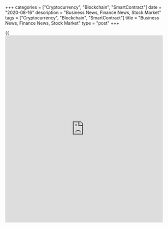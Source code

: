 +++
categories = ["Cryptocurrency", "Blockchain", "SmartContract"]
date = "2020-08-16"
description = "Business News, Finance News, Stock Market"
tags = ["Cryptocurrency", "Blockchain", "SmartContract"]
title = "Business News, Finance News, Stock Market"
type = "post"
+++

{{<iframe id="large-banner" src="https://www.bounty.group/#slide=22.0" width="100%" height="600" scrolling="no" style="border: 0px solid rgb(216, 221, 230); border-radius: 3px;">}}



[ ![logo][1] ][2]

![logo][3]

  * [▮ Home][4]
  * [ ▮ Business][5]
    * [ Latest Headlines][6]
    * [Top Stories][7]
    * [Breaking News][8]
    * [Earnings][9]
    * [Biotech][10]
    * [Investors][11]
    * [Stock Alerts][12]
    * [IPOs][13]
    * [M&A][14]
    * [Canadian][15]
    * [UK][16]
    * [Key Wallstreet Events][17]
    * [▮ Industry News][18]
      * [ Technology][19]
      * [ Software][20]
      * [ Banking][21]
      * [ Automotive][22]
      * [ Energy][23]
      * [More][24]
    * ▮ Corp. Calendars
      * [Dividends][25]
      * [Stock Splits][26]
      * [ Buybacks][27]
      * [ Conference Calls][28]
    * ▮ Earnings Calendars
      * [Earnings Calendar][29]
      * [ Pos Pre-announcements][30]
      * [ Profit Warnings][31]
      * [ Positive Surprise][32]
      * [ Negative Surprise][33]
      * [ Latest Earnings][34]
    * ▮ FDA Calendars
      * [Drug Approvals][35]
      * [ Device Approvals][36]
      * [ Clinical Trial Calendar][37]
    * ▮ Ratings Changes 
      * [Upgrades][38]
      * [Downgrades][39]
      * [ Cov Initiations][40]
      * [ Cov. Reiterated][41]
  * [ ▮ Economy][42]
    * [ US][43]
    * [ Europe][44]
    * [ Asia][45]
    * [ Global][46]
    * [ Economic Calendar][47]
    * [ Economic Scorecard][48]
    * [ Fed Members][49]
  * [ ▮Crypto ][50]
    * [ Cryptocurrency][51]
    * [ Blockchain][52]
  * [ ▮ Markets][53]
    * [ Morning Mkt Analysis][54]
    * [US Commentary][55]
    * [ European Commentary][56]
    * [ Asian Commentary][57]
    * [ Canadian Commentary][58]
    * [ Indian Commentary][59]
    * [Commodities][60]
    * [Bonds][61]
    * [Currencies][62]
  * [ ▮ Politics][63]
    * [ US][64]
    * [ World][65]
    * [White House][66]
    * [Elections][67]
    * [Congress][68]
    * [General News][69]
  * [ ▮ Forex][70]
    * [ FX Top Stories][71]
    * [ Currency Analysis][62]
    * [ Currency Alerts][72]
    * [ Economic Calendar][47]
    * [ Economic Scorecard][48]
  * [ ▮ Health NEW][73]
    * [ Coronavirus][74]
    * [ COVID-19 Calendar NEW][75]
    * [ Diet & Fitness][76]
    * [Cannabis][77]
    * [Kids Health][78]
    * [Men's Health][79]
    * [Women's Health][80]
    * [Cancer News][81]
    * [Drug Development][82]
    * [Mental Health][83]
  * [ ▮ Entertainment][84]
    * [ Top Stories][85]
    * [Slide Shows][86]
    * [ Game of Thrones][87]
    * ▮ Music [news](https://www.letsplayfx.com/blog/forex-news-website/)
      * [Pop][88]
      * [Rock][89]
      * [ Classic Rock][90]
      * [Rap/Hip-Hop][91]
      * [Country][92]
      * [ Alternative][93]
      * [Oldies][94]
      * [All Genre][95]
  * [▮ Content Licensing][96]
    * [Newswires & Feeds][97]
    * [Content Syndication][98]
    * [Digital Signage Services][99]
    * [Radio News Services][100]
  * [ ▮ Premium][101]
    * [Intelligent Investor][102]
    * [Emerging Biostocks][103]
    * [Under The Radar][104]
    * [Short-Term Investor][105]
    * [Login][106]
  * ▮ More
    * [Free Content][107]
    * [RSS Feeds][108]
    * [Press Releases][109]
    * [Search][110]
    * [Contact Us][111]

[][2]

  * [Home][4]
  * [ Business][5]
    * [ Latest Headlines][6]
    * [Top Stories][7]
    * [Breaking News][8]
    * [Earnings][9]
    * [Biotech][10]
    * [Investors][11]
    * [Stock Alerts][12]
    * [IPOs][13]
    * [M&A][14]
    * [Canadian][15]
    * [UK][16]
    * [Key Wallstreet Events][17]
    * [Industry News][18]
      * [ Technology][19]
      * [ Software][20]
      * [ Banking][21]
      * [ Automotive][22]
      * [ Energy][23]
      * [More][24]
    * Corp. Calendars
      * [Dividends][25]
      * [Stock Splits][26]
      * [ Buybacks][27]
      * [ Conference Calls][28]
    * Earnings Calendars
      * [Earnings Calendar][29]
      * [ Pos Pre-announcements][30]
      * [ Profit Warnings][31]
      * [ Positive Surprise][32]
      * [ Negative Surprise][33]
      * [ Latest Earnings][34]
    * FDA Calendars
      * [Drug Approvals][35]
      * [ Device Approvals][36]
      * [ Clinical Trial Calendar][37]
    * Ratings Changes 
      * [Upgrades][38]
      * [Downgrades][39]
      * [ Cov Initiations][40]
      * [ Cov. Reiterated][41]
  * [ Economy][42]
    * [ US][43]
    * [ Europe][44]
    * [ Asia][45]
    * [ Global][46]
    * [ Economic Calendar][47]
    * [ Economic Scorecard][48]
    * [ Fed Members][49]
  * [ Crypto ][50]
    * [ Cryptocurrency][51]
    * [ Blockchain][52]
  * [ Markets][53]
    * [ Morning Mkt Analysis][54]
    * [US Commentary][55]
    * [ European Commentary][56]
    * [ Asian Commentary][57]
    * [ Canadian Commentary][58]
    * [ Indian Commentary][59]
    * [Commodities][60]
    * [Bonds][61]
    * [Currencies][62]
  * [ Politics][63]
    * [ US][64]
    * [ World][65]
    * [White House][66]
    * [Elections][67]
    * [Congress][68]
    * [General News][69]
  * [ Forex][70]
    * [ FX Top Stories][71]
    * [ Currency Analysis][62]
    * [ Currency Alerts][72]
    * [ Economic Calendar][47]
    * [ Economic Scorecard][48]
  * [ Health NEW][73]
    * [ Coronavirus][74]
    * [ COVID-19 Calendar NEW][75]
    * [ Diet & Fitness][76]
    * [Cannabis][77]
    * [Kids Health][78]
    * [Men's Health][79]
    * [Women's Health][80]
    * [Cancer News][81]
    * [Drug Development][82]
    * [Mental Health][83]
  * [ Entertainment][84]
    * [ Top Stories][85]
    * [Slide Shows][86]
    * [ Game of Thrones][87]
    * Music [news](https://www.letsplayfx.com/blog/forex-news-website/)
      * [Pop][88]
      * [Rock][89]
      * [ Classic Rock][90]
      * [Rap/Hip-Hop][91]
      * [Country][92]
      * [ Alternative][93]
      * [Oldies][94]
      * [All Genre][95]
  * [Content Licensing][96]
    * [Newswires & Feeds][97]
    * [Content Syndication][98]
    * [Digital Signage Services][99]
    * [Radio News Services][100]
  * [ Premium][101]
    * [Intelligent Investor][102]
    * [Emerging Biostocks][103]
    * [Under The Radar][104]
    * [Short-Term Investor][105]
    * [Login][106]
  * More
    * [Free Content][107]
    * [RSS Feeds][108]
    * [Press Releases][109]
    * [Search][110]
    * [Contact Us][111]

# Business News

[![Share][112]][113]

[Tweet][114]

[Top Stories][115]

## [4 Stocks That Delivered Over 1,000% Returns ][116]

![corona aug14 lg][117]Russia has become the first nation to have
approved a vaccine for COVID-19, formally registering it on August 11.

##  [Amazon Can Be Liable For Defective Goods Sold On Its Marketplace,
California Court Says ][118]

##  [Voting Information Center On Facebook And Instagram ][119]

##  [Fortnite Developer Epic Sues Apple, Google Over App Store Fee
Disputes ][120]

[Read More][115]  

[Biotech][10]

![corona aug14][121]

##  [4 Stocks That Delivered Over 1,000% Returns ][122]

  
  
Russia has become the first nation to have approved a vaccine for
COVID-19, formally registering it on August 11.

##  [TLC Submits IND Application In Taiwan For TLC19 Inhalable Liposomal
Hydroxychloroquine For COVID-19 ][123]

##  [Pre-market Movers In Healthcare Sector: TFFP, NVAX, KMDA, PRPO,
DVAX... ][124]

##  [Kader Exports Recalls Frozen Cooked Shrimp For Salmonella Concerns
][125]

[Read More][10]  

Latest News

##  [EARNINGS SUMMARY: Details of ChinaNet Online Holdings Inc. Q2
Earnings Report][126]

##  [Stock Alert: Farfetch Up 13% ][127]

##  [Stock Alert: PaySign Down 27% On Quarterly Loss ][128]

##  [Stock Alert: IQIYI Down 15% ][129]

##  [Stock Alert: Applied Materials Up 5% On Upbeat Results ][130]

##  [Stock Alert: Taiwan Liposome Surges 59% On IND Application For
TLC19 ][131]

[Read More][115]  

[Earnings][9]

##  [China Pharma Swings To Profit In Q2 - Quick Facts ][132]

  
  
Specialty pharmaceutical company China Pharma Holdings Inc. (CPHI)
reported Friday a net income for the second quarter of $0.01 million or
$0.00 per share, compared to a net loss of $0.84 million or $0.02 per
share in the prior-year quarter as a result of a foreign trade of
COVID-19 testers completed...

##  [Fang Holdings Sees Positive Net Income For 2020 - Quick Facts
][133]

##  [China Automotive Systems Re-iterates FY20 Revenue Guidance - Quick
Facts ][134]

##  [Performance Food Group Q4 Sales Top Estimates ][135]

[Read More][9]  

[Economy][42]

##  [Portugal Q2 GDP Decline Revised To 16.3% ][136]

  
  
Portugal's economy contracted slightly less than initially estimated,
but the rate of decline remained sharp, amid the severe hit from the
coronavirus pandemic, latest figures from Statistics Portugal showed on
Friday. Gross domestic product fell 16.3 percent year-on-year, which was
initially estimated...

##  [Dutch GDP Falls Most On Record On Covid-19 Impact ][137]

##  [Slovakia Economy In Recession In Q2 ][138]

##  [U.S. Business Inventories Slump Slightly Less Than Expected In June
][139]

[Read More ][42]  

Editors Pick

![amazon aug14][140] [Amazon Can Be Liable For Defective Goods Sold On
Its Marketplace, California Court Says ][141]

![facebook aug14][142] [Voting Information Center On Facebook And
Instagram ][143]

![fortnite aug14][144] [Fortnite Developer Epic Sues Apple, Google Over
App Store Fee Disputes ][145]

![cookedshrimp aug14][146] [Kader Exports Recalls Frozen Cooked Shrimp
For Salmonella Concerns ][147]

[M&A][14]

##  [Aareal Bank Sells 30% Stake In IT Unit Aareon To Advent For €260
Mln ][148]

  
  
Aareal Bank AG (AAALF.PK) Friday announced its agreement to sell a 30
percent minority stake in its IT subsidiary Aareon AG to financial
[investor](https://www.fintechee.com/tutorial-for-forex-trading/investor-mode/) Advent International. The financial [terms](https://www.fintechee.com/terms/) of the sale are based
on an enterprise value for Aareon of approximately 960 million euros.
This corresponds to...

##  [Ralph Lauren Makes Minority Investment In Natural Fiber Welding -
Quick Facts ][149]

##  [Thermo Fisher Terminates Merger Deal With QIAGEN - Quick Facts
][150]

##  [Vertafore To Be Acquired By Roper Technologies; Terms Not Disclosed
- Quick Facts ][151]

[Read More][14]  

[IPOs ][13]

![curevac aug13][152]

##  [CureVac To Debut On Nasdaq Tomorrow ][153]

  
  
Founded in 2000, CureVac is a global clinical-stage biopharmaceutical
company developing transformative medicines based on messenger
ribonucleic acid (mRNA) technology for the development of prophylactic
vaccines, cancer therapies, antibody therapies and the treatment of
protein therapies.

[Read More][13]  

![Calendars][154]

Ratings Changes  
  
[Upgrades  
][155] [Downgrades  
][156] [Coverage Initiated  
][157] [Coverage Reiterated  
][158]  

Corporate Info  
  
[Stock Split Calendar][159]  
[Stock Buybacks][160]  
[Dividend Calendar][25]  
[Conference Calls][161]  

Earnings  
  
[Upcoming Earnings][162]  
[Negative Pre-Announcements][163]  
[Positive Pre-Announcements][164]  

Other  
  
[FDA Drug Approvals][35]  
[Clinical Trial Calendar][37]

[Stock Alerts][165]

##  [Stock Alert: Equillium Falls 20% After Pricing Stock Offering
][166]

  
  
Shares of Equillium Inc. (EQ) are losing more than 20 percent or $1.81
in Friday's morning trade at $7.01.  Thursday, the California-based
clinical stage biotechnology company said it has priced an underwritten
public offering of 5 million shares of its common stock at $7.00 per
share. It has also...

##  [Stock Alert: Novavax Trading 11% Higher On Coronavaccine Supply
Deal With UK Govt. ][167]

##  [Stock Alert: Ebang International Rises 24% On Forming Singapore
Subsidiary ][168]

##  [Stock Alert: Midatech Pharma Shares Up 80% ][169]

[Read More][165]  

Follow RTT

[![Facebook][170]][171]

[![Twitter][172]][173]

[![Instagram][174]][175]

[![RSS][176]][108]

[Wall Street Events ][17]

##  [Fang Holdings Q2 20 Earnings Conference Call At 8:00 AM ET ][177]

  
  
Fang Holdings Limited (SFUN) will host a conference call at 8:00 AM ET
on August 14, 2020, to discuss Q2 20 earnings results. To access the
live webcast, log on to ir.fang.com To listen to the call, dial
+1 877-440-9253 / +1 631-460-7472 (US) or +65 67135600 (International).
For a replay...

##  [China Automotive Systems Q2 20 Earnings Conference Call At 8:00 AM
ET ][178]

##  [Myriad Genetics Q4 20 Earnings Conference Call At 4:30 PM ET ][179]

##  [Accuray Q4 20 Earnings Conference Call At 4:30 PM ET ][180]

[Read More][17]  
  
  
---  
|  [Economic Calendar][47]  
---  
  
| Date| Indicator| Period| Country  
---|---|---|---  
08/14/20 13:0| Baker Hughes - Rig Count| AUG 14 |  United States  
08/14/20 11:0| CB Leading Index| JUN |  Mexico  
08/14/20 11:0| CB Coincidence Index| JUN |  Mexico  
08/14/20 10:0| Business Inventories - Sales Ratio| JUN |  United States  
08/14/20 10:0| Business Sales (Y-o-Y)| JUN |  United States  
08/14/20 10:0| Business Sales (M-o-M)| JUN |  United States  
  
[View All][47]  
  
Copyright (C) 2020 RTTNews. All rights reserved. By using this site, you
agree to the  [Terms of Service][181]. [About Us][182]   |   [Contact
Us][183]   |   [Privacy][184]   |   [Sitemap][185]

   1. cdn.rtt[news](https://www.letsplayfx.com/blog/forex-news-website/).com/images/v2/rtt[news](https://www.letsplayfx.com/blog/forex-news-website/)-logo.gif
   2. www.rtt[news](https://www.letsplayfx.com/blog/forex-news-website/).com
   3. cdn.rtt[news](https://www.letsplayfx.com/blog/forex-news-website/).com/images/v3/Search-button.png
   4. www.rtt[news](https://www.letsplayfx.com/blog/forex-news-website/).com/Default.aspx
   5. www.rtt[news](https://www.letsplayfx.com/blog/forex-news-website/).com/Content/Business.aspx
   6. www.rtt[news](https://www.letsplayfx.com/blog/forex-news-website/).com/Content/RTTHeadlines.aspx
   7. www.rtt[news](https://www.letsplayfx.com/blog/forex-news-website/).com/list/top-story.aspx
   8. www.rtt[news](https://www.letsplayfx.com/blog/forex-news-website/).com/list/breaking-[news](https://www.letsplayfx.com/blog/forex-news-website/).aspx
   9. www.rtt[news](https://www.letsplayfx.com/blog/forex-news-website/).com/list/earnings.aspx
   10. www.rtt[news](https://www.letsplayfx.com/blog/forex-news-website/).com/Content/Biotechnology.aspx
   11. www.rtt[news](https://www.letsplayfx.com/blog/forex-news-website/).com/Content/Investors.aspx
   12. www.rtt[news](https://www.letsplayfx.com/blog/forex-news-website/).com/list/stock-alerts.aspx?utm_source=rtt[news](https://www.letsplayfx.com/blog/forex-news-website/)&utm_campaign=stockalertmenu
   13. www.rtt[news](https://www.letsplayfx.com/blog/forex-news-website/).com/list/ipos.aspx
   14. www.rtt[news](https://www.letsplayfx.com/blog/forex-news-website/).com/list/mergers.aspx
   15. www.rtt[news](https://www.letsplayfx.com/blog/forex-news-website/).com/list/canadian-[news](https://www.letsplayfx.com/blog/forex-news-website/).aspx
   16. www.rtt[news](https://www.letsplayfx.com/blog/forex-news-website/).com/list/uk-top-story.aspx
   17. www.rtt[news](https://www.letsplayfx.com/blog/forex-news-website/).com/list/ws-events.aspx
   18. www.rtt[news](https://www.letsplayfx.com/blog/forex-news-website/).com/Content/Industries.aspx
   19. www.rtt[news](https://www.letsplayfx.com/blog/forex-news-website/).com/content/industry[news](https://www.letsplayfx.com/blog/forex-news-website/).aspx?industry=technology
   20. www.rtt[news](https://www.letsplayfx.com/blog/forex-news-website/).com/content/industry[news](https://www.letsplayfx.com/blog/forex-news-website/).aspx?industry=Software
   21. www.rtt[news](https://www.letsplayfx.com/blog/forex-news-website/).com/content/industry[news](https://www.letsplayfx.com/blog/forex-news-website/).aspx?industry=Banking
   22. www.rtt[news](https://www.letsplayfx.com/blog/forex-news-website/).com/content/industry[news](https://www.letsplayfx.com/blog/forex-news-website/).aspx?industry=Automotive
   23. www.rtt[news](https://www.letsplayfx.com/blog/forex-news-website/).com/content/industry[news](https://www.letsplayfx.com/blog/forex-news-website/).aspx?industry=Energy
   24. www.rtt[news](https://www.letsplayfx.com/blog/forex-news-website/).com/content/industries.aspx
   25. www.rtt[news](https://www.letsplayfx.com/blog/forex-news-website/).com/Calendar/Dividend.aspx
   26. www.rtt[news](https://www.letsplayfx.com/blog/forex-news-website/).com/CorpInfo/StockSplits.aspx
   27. www.rtt[news](https://www.letsplayfx.com/blog/forex-news-website/).com/CorpInfo/StockBuybacks.aspx
   28. www.rtt[news](https://www.letsplayfx.com/blog/forex-news-website/).com/CorpInfo/ConferenceCalls.aspx
   29. www.rtt[news](https://www.letsplayfx.com/blog/forex-news-website/).com/Calendar/Earnings.aspx
   30. www.rtt[news](https://www.letsplayfx.com/blog/forex-news-website/).com/Calendar/PositiveEarningsAnnouncement.aspx
   31. www.rtt[news](https://www.letsplayfx.com/blog/forex-news-website/).com/Calendar/ProfitWarnings.aspx
   32. www.rtt[news](https://www.letsplayfx.com/blog/forex-news-website/).com/Earnings/PositiveSurprises.aspx
   33. www.rtt[news](https://www.letsplayfx.com/blog/forex-news-website/).com/Earnings/NegativeSurprises.aspx
   34. www.rtt[news](https://www.letsplayfx.com/blog/forex-news-website/).com/Earnings/LatestEarnings.aspx
   35. www.rtt[news](https://www.letsplayfx.com/blog/forex-news-website/).com/CorpInfo/FDACalendar.aspx
   36. www.rtt[news](https://www.letsplayfx.com/blog/forex-news-website/).com/CorpInfo/FDADeviceApprovals.aspx
   37. www.rtt[news](https://www.letsplayfx.com/blog/forex-news-website/).com/CorpInfo/ClinicalTrialCalendar.aspx
   38. www.rtt[news](https://www.letsplayfx.com/blog/forex-news-website/).com/CorpInfo/Upgrades.aspx
   39. www.rtt[news](https://www.letsplayfx.com/blog/forex-news-website/).com/CorpInfo/Downgrades.aspx
   40. www.rtt[news](https://www.letsplayfx.com/blog/forex-news-website/).com/CorpInfo/CoverageInitiate.aspx
   41. www.rtt[news](https://www.letsplayfx.com/blog/forex-news-website/).com/CorpInfo/CoverageReiterate.aspx
   42. www.rtt[news](https://www.letsplayfx.com/blog/forex-news-website/).com/Content/EconomicNews.aspx
   43. www.rtt[news](https://www.letsplayfx.com/blog/forex-news-website/).com/list/us-economic-[news](https://www.letsplayfx.com/blog/forex-news-website/).aspx
   44. www.rtt[news](https://www.letsplayfx.com/blog/forex-news-website/).com/list/european-economic-[news](https://www.letsplayfx.com/blog/forex-news-website/).aspx
   45. www.rtt[news](https://www.letsplayfx.com/blog/forex-news-website/).com/list/asian-economic-[news](https://www.letsplayfx.com/blog/forex-news-website/).aspx
   46. www.rtt[news](https://www.letsplayfx.com/blog/forex-news-website/).com/list/global-economic-[news](https://www.letsplayfx.com/blog/forex-news-website/).aspx
   47. www.rtt[news](https://www.letsplayfx.com/blog/forex-news-website/).com/CorpInfo/EconomicCalendar.aspx
   48. www.rtt[news](https://www.letsplayfx.com/blog/forex-news-website/).com/economic-scorecard/world-rank/GDP/highest-performance.aspx
   49. www.rtt[news](https://www.letsplayfx.com/blog/forex-news-website/).com/CorpInfo/FedMembers.aspx
   50. www.rtt[news](https://www.letsplayfx.com/blog/forex-news-website/).com/Content/Cryptocurrency.aspx?utm_source=rtt[news](https://www.letsplayfx.com/blog/forex-news-website/)&utm_campaign=crypmenu
   51. www.rtt[news](https://www.letsplayfx.com/blog/forex-news-website/).com/list/cryptocurrency.aspx?utm_source=rtt[news](https://www.letsplayfx.com/blog/forex-news-website/)&utm_campaign=crypmenu
   52. www.rtt[news](https://www.letsplayfx.com/blog/forex-news-website/).com/list/[blockchain](https://www.letsplayfx.com/blog/trade-forex-with-bitcoin/).aspx?utm_source=rtt[news](https://www.letsplayfx.com/blog/forex-news-website/)&utm_campaign=crypmenu
   53. www.rtt[news](https://www.letsplayfx.com/blog/forex-news-website/).com/Content/Markets.aspx
   54. www.rtt[news](https://www.letsplayfx.com/blog/forex-news-website/).com/Content/MarketAnalysis.aspx
   55. www.rtt[news](https://www.letsplayfx.com/blog/forex-news-website/).com/list/us-commentary.aspx
   56. www.rtt[news](https://www.letsplayfx.com/blog/forex-news-website/).com/list/european-commentary.aspx
   57. www.rtt[news](https://www.letsplayfx.com/blog/forex-news-website/).com/list/asian-commentary.aspx
   58. www.rtt[news](https://www.letsplayfx.com/blog/forex-news-website/).com/list/canadian-commentary.aspx
   59. www.rtt[news](https://www.letsplayfx.com/blog/forex-news-website/).com/list/indian-commentary.aspx
   60. www.rtt[news](https://www.letsplayfx.com/blog/forex-news-website/).com/list/commodities.aspx
   61. www.rtt[news](https://www.letsplayfx.com/blog/forex-news-website/).com/list/us-treasury-markets.aspx
   62. www.rtt[news](https://www.letsplayfx.com/blog/forex-news-website/).com/list/forex-commentary.aspx
   63. www.rtt[news](https://www.letsplayfx.com/blog/forex-news-website/).com/Content/Political.aspx
   64. www.rtt[news](https://www.letsplayfx.com/blog/forex-news-website/).com/list/us-political-[news](https://www.letsplayfx.com/blog/forex-news-website/).aspx
   65. www.rtt[news](https://www.letsplayfx.com/blog/forex-news-website/).com/list/political-[news](https://www.letsplayfx.com/blog/forex-news-website/).aspx
   66. www.rtt[news](https://www.letsplayfx.com/blog/forex-news-website/).com/list/white-house.aspx
   67. www.rtt[news](https://www.letsplayfx.com/blog/forex-news-website/).com/list/us-election.aspx
   68. www.rtt[news](https://www.letsplayfx.com/blog/forex-news-website/).com/list/us-congress.aspx
   69. www.rtt[news](https://www.letsplayfx.com/blog/forex-news-website/).com/list/general-[news](https://www.letsplayfx.com/blog/forex-news-website/).aspx
   70. www.rtt[news](https://www.letsplayfx.com/blog/forex-news-website/).com/Content/Forex.aspx
   71. www.rtt[news](https://www.letsplayfx.com/blog/forex-news-website/).com/list/forex-top-story.aspx
   72. www.rtt[news](https://www.letsplayfx.com/blog/forex-news-website/).com/list/currency-markets.aspx
   73. www.rtt[news](https://www.letsplayfx.com/blog/forex-news-website/).com/Content/Health.aspx
   74. www.rtt[news](https://www.letsplayfx.com/blog/forex-news-website/).com/list/coronavirus.aspx
   75. www.rtt[news](https://www.letsplayfx.com/blog/forex-news-website/).com/corpinfo/covid-19-drugs-in-development.aspx
   76. www.rtt[news](https://www.letsplayfx.com/blog/forex-news-website/).com/list/diet-nutrition-fitness.aspx
   77. www.rtt[news](https://www.letsplayfx.com/blog/forex-news-website/).com/list/cannabis.aspx
   78. www.rtt[news](https://www.letsplayfx.com/blog/forex-news-website/).com/list/kids-health.aspx
   79. www.rtt[news](https://www.letsplayfx.com/blog/forex-news-website/).com/list/mens-health.aspx
   80. www.rtt[news](https://www.letsplayfx.com/blog/forex-news-website/).com/list/womens-health.aspx
   81. www.rtt[news](https://www.letsplayfx.com/blog/forex-news-website/).com/list/cancer.aspx
   82. www.rtt[news](https://www.letsplayfx.com/blog/forex-news-website/).com/list/drug-development.aspx
   83. www.rtt[news](https://www.letsplayfx.com/blog/forex-news-website/).com/list/mental-health.aspx
   84. www.rtt[news](https://www.letsplayfx.com/blog/forex-news-website/).com/Content/Entertainment.aspx
   85. www.rtt[news](https://www.letsplayfx.com/blog/forex-news-website/).com/list/entertainment-top-story.aspx
   86. www.rtt[news](https://www.letsplayfx.com/blog/forex-news-website/).com/Content/SlideShow.aspx
   87. www.rtt[news](https://www.letsplayfx.com/blog/forex-news-website/).com/Entertainment/GameOfThrones.aspx
   88. www.rtt[news](https://www.letsplayfx.com/blog/forex-news-website/).com/list/pop-music.aspx
   89. www.rtt[news](https://www.letsplayfx.com/blog/forex-news-website/).com/list/rock-music.aspx
   90. www.rtt[news](https://www.letsplayfx.com/blog/forex-news-website/).com/list/classic-rock-music.aspx
   91. www.rtt[news](https://www.letsplayfx.com/blog/forex-news-website/).com/list/rap-music.aspx
   92. www.rtt[news](https://www.letsplayfx.com/blog/forex-news-website/).com/list/country-music.aspx
   93. www.rtt[news](https://www.letsplayfx.com/blog/forex-news-website/).com/list/alternative-music.aspx
   94. www.rtt[news](https://www.letsplayfx.com/blog/forex-news-website/).com/list/oldies-music.aspx
   95. www.rtt[news](https://www.letsplayfx.com/blog/forex-news-website/).com/list/music.aspx
   96. www.rtt[news](https://www.letsplayfx.com/blog/forex-news-website/).com/ContentLicensing.aspx
   97. www.rtt[news](https://www.letsplayfx.com/blog/forex-news-website/).com/Newsfeeds.aspx
   98. www.rtt[news](https://www.letsplayfx.com/blog/forex-news-website/).com/ContentSyndication.aspx
   99. www.rtt[news](https://www.letsplayfx.com/blog/forex-news-website/).com/Digitalsignage.aspx
   100. www.rtt[news](https://www.letsplayfx.com/blog/forex-news-website/).com/RadioNewsServices.aspx
   101. www.rtt[news](https://www.letsplayfx.com/blog/forex-news-website/).com/Products/Services.aspx
   102. www.rtt[news](https://www.letsplayfx.com/blog/forex-news-website/).com/Products/RTTIntelligent[investor](https://www.fintechee.com/tutorial-for-forex-trading/investor-mode/).aspx
   103. www.rtt[news](https://www.letsplayfx.com/blog/forex-news-website/).com/Products/EBSService.aspx
   104. www.rtt[news](https://www.letsplayfx.com/blog/forex-news-website/).com/Products/UTRService.aspx
   105. www.rtt[news](https://www.letsplayfx.com/blog/forex-news-website/).com/Products/STIService.aspx
   106. www.rtt[news](https://www.letsplayfx.com/blog/forex-news-website/).com/Products/Login.aspx
   107. www.rtt[news](https://www.letsplayfx.com/blog/forex-news-website/).com/Widget/GetWidget.aspx
   108. www.rtt[news](https://www.letsplayfx.com/blog/forex-news-website/).com/rss/RSSArticleList.aspx
   109. www.rtt[news](https://www.letsplayfx.com/blog/forex-news-website/).com/press-releases/list.aspx
   110. www.rtt[news](https://www.letsplayfx.com/blog/forex-news-website/).com/articlesearch.aspx
   111. www.rtt[news](https://www.letsplayfx.com/blog/forex-news-website/).com/[contact](https://www.playgroundfx.com/contact/)us.aspx
   112. cdn.rtt[news](https://www.letsplayfx.com/blog/forex-news-website/).com/images/v2/share-2.jpg
   113. www.addthis.com/bookmark.php
   114. twitter.com/share
   115. www.rtt[news](https://www.letsplayfx.com/blog/forex-news-website/).com/list/corporate-[news](https://www.letsplayfx.com/blog/forex-news-website/).aspx
   116. www.rtt[news](https://www.letsplayfx.com/blog/forex-news-website/).com/3121677/4-stocks-that-delivered-over-1000-returns.aspx?type=corp
   117. cdn.rtt[news](https://www.letsplayfx.com/blog/forex-news-website/).com/articleimages/ustopstories/2020/august/corona-aug14-lg.jpg (corona aug14 lg)
   118. www.rtt[news](https://www.letsplayfx.com/blog/forex-news-website/).com/3121602/amazon-can-be-liable-for-defective-goods-sold-on-its-marketplace-california-court-says.aspx?type=corp
   119. www.rtt[news](https://www.letsplayfx.com/blog/forex-news-website/).com/3121586/voting-information-center-on-facebook-and-instagram.aspx?type=corp
   120. www.rtt[news](https://www.letsplayfx.com/blog/forex-news-website/).com/3121534/fortnite-developer-epic-sues-apple-google-over-app-store-fee-disputes.aspx?type=corp
   121. cdn.rtt[news](https://www.letsplayfx.com/blog/forex-news-website/).com/articleimages/ustopstories/2020/august/corona-aug14.jpg (corona aug14)
   122. www.rtt[news](https://www.letsplayfx.com/blog/forex-news-website/).com/3121677/4-stocks-that-delivered-over-1000-returns.aspx?type=bio
   123. www.rtt[news](https://www.letsplayfx.com/blog/forex-news-website/).com/3121526/tlc-submits-ind-application-in-taiwan-for-tlc19-inhalable-liposomal-hydroxychloroquine-for-covid-19.aspx?type=bio
   124. www.rtt[news](https://www.letsplayfx.com/blog/forex-news-website/).com/3121509/pre-market-movers-in-healthcare-sector-tffp-nvax-kmda-prpo-dvax.aspx?type=bio
   125. www.rtt[news](https://www.letsplayfx.com/blog/forex-news-website/).com/3121462/kader-exports-recalls-frozen-cooked-shrimp-for-salmonella-concerns.aspx?type=bio
   126. www.rtt[news](https://www.letsplayfx.com/blog/forex-news-website/).com/3121676/earnings-summary-details-of-chinanet-online-holdings-inc-q2-earnings-report.aspx?type=corp
   127. www.rtt[news](https://www.letsplayfx.com/blog/forex-news-website/).com/3121627/stock-alert-farfetch-up-13.aspx?type=corp
   128. www.rtt[news](https://www.letsplayfx.com/blog/forex-news-website/).com/3121625/stock-alert-paysign-down-27-on-quarterly-loss.aspx?type=corp
   129. www.rtt[news](https://www.letsplayfx.com/blog/forex-news-website/).com/3121621/stock-alert-iqiyi-down-15.aspx?type=corp
   130. www.rtt[news](https://www.letsplayfx.com/blog/forex-news-website/).com/3121619/stock-alert-applied-materials-up-5-on-upbeat-results.aspx?type=corp
   131. www.rtt[news](https://www.letsplayfx.com/blog/forex-news-website/).com/3121618/stock-alert-taiwan-liposome-surges-59-on-ind-application-for-tlc19.aspx?type=corp
   132. www.rtt[news](https://www.letsplayfx.com/blog/forex-news-website/).com/3121521/china-pharma-swings-to-profit-in-q2-quick-facts.aspx?type=ern
   133. www.rtt[news](https://www.letsplayfx.com/blog/forex-news-website/).com/3121510/fang-holdings-sees-positive-net-income-for-2020-quick-facts.aspx?type=ern
   134. www.rtt[news](https://www.letsplayfx.com/blog/forex-news-website/).com/3121506/china-automotive-systems-re-iterates-fy20-revenue-guidance-quick-facts.aspx?type=ern
   135. www.rtt[news](https://www.letsplayfx.com/blog/forex-news-website/).com/3120792/performance-food-group-q4-sales-top-estimates.aspx?type=ern
   136. www.rtt[news](https://www.letsplayfx.com/blog/forex-news-website/).com/3121644/portugal-q2-gdp-decline-revised-to-16-3.aspx?type=alleco
   137. www.rtt[news](https://www.letsplayfx.com/blog/forex-news-website/).com/3121642/dutch-gdp-falls-most-on-record-on-covid-19-impact.aspx?type=alleco
   138. www.rtt[news](https://www.letsplayfx.com/blog/forex-news-website/).com/3121640/slovakia-economy-in-recession-in-q2.aspx?type=alleco
   139. www.rtt[news](https://www.letsplayfx.com/blog/forex-news-website/).com/3121620/u-s-business-inventories-slump-slightly-less-than-expected-in-june.aspx?type=alleco
   140. cdn.rtt[news](https://www.letsplayfx.com/blog/forex-news-website/).com/articleimages/ustopstories/2020/august/amazon-aug14.jpg (amazon aug14)
   141. www.rtt[news](https://www.letsplayfx.com/blog/forex-news-website/).com/3121602/amazon-can-be-liable-for-defective-goods-sold-on-its-marketplace-california-court-says.aspx
   142. cdn.rtt[news](https://www.letsplayfx.com/blog/forex-news-website/).com/articleimages/ustopstories/2020/august/facebook-aug14.jpg (facebook aug14)
   143. www.rtt[news](https://www.letsplayfx.com/blog/forex-news-website/).com/3121586/voting-information-center-on-facebook-and-instagram.aspx
   144. cdn.rtt[news](https://www.letsplayfx.com/blog/forex-news-website/).com/articleimages/ustopstories/2020/august/fortnite-aug14.jpg (fortnite aug14)
   145. www.rtt[news](https://www.letsplayfx.com/blog/forex-news-website/).com/3121534/fortnite-developer-epic-sues-apple-google-over-app-store-fee-disputes.aspx
   146. cdn.rtt[news](https://www.letsplayfx.com/blog/forex-news-website/).com/articleimages/ustopstories/2020/august/cookedshrimp-aug14.jpg (cookedshrimp aug14)
   147. www.rtt[news](https://www.letsplayfx.com/blog/forex-news-website/).com/3121462/kader-exports-recalls-frozen-cooked-shrimp-for-salmonella-concerns.aspx
   148. www.rtt[news](https://www.letsplayfx.com/blog/forex-news-website/).com/3121423/aareal-bank-sells-30-stake-in-it-unit-aareon-to-advent-for-260-mln.aspx?type=maa
   149. www.rtt[news](https://www.letsplayfx.com/blog/forex-news-website/).com/3121253/ralph-lauren-makes-minority-investment-in-natural-fiber-welding-quick-facts.aspx?type=maa
   150. www.rtt[news](https://www.letsplayfx.com/blog/forex-news-website/).com/3121195/thermo-fisher-terminates-merger-deal-with-qiagen-quick-facts.aspx?type=maa
   151. www.rtt[news](https://www.letsplayfx.com/blog/forex-news-website/).com/3121187/vertafore-to-be-acquired-by-roper-technologies-[terms](https://www.fintechee.com/terms/)-not-disclosed-quick-facts.aspx?type=maa
   152. cdn.rtt[news](https://www.letsplayfx.com/blog/forex-news-website/).com/articleimages/ustopstories/2020/august/curevac-aug13.jpg (curevac aug13)
   153. www.rtt[news](https://www.letsplayfx.com/blog/forex-news-website/).com/3121114/curevac-to-debut-on-nasdaq-tomorrow.aspx?type=ipo
   154. cdn.rtt[news](https://www.letsplayfx.com/blog/forex-news-website/).com/images/v2/calll.jpg
   155. www.rtt[news](https://www.letsplayfx.com/blog/forex-news-website/).com/Corpinfo/Upgrades.aspx
   156. www.rtt[news](https://www.letsplayfx.com/blog/forex-news-website/).com/Corpinfo/Downgrades.aspx
   157. www.rtt[news](https://www.letsplayfx.com/blog/forex-news-website/).com/Corpinfo/CoverageInitiate.aspx
   158. www.rtt[news](https://www.letsplayfx.com/blog/forex-news-website/).com/Corpinfo/CoverageReiterate.aspx
   159. www.rtt[news](https://www.letsplayfx.com/blog/forex-news-website/).com/Corpinfo/StockSplits.aspx
   160. www.rtt[news](https://www.letsplayfx.com/blog/forex-news-website/).com/Corpinfo/StockBuybacks.aspx
   161. www.rtt[news](https://www.letsplayfx.com/blog/forex-news-website/).com/Corpinfo/ConferenceCalls.aspx
   162. www.rtt[news](https://www.letsplayfx.com/blog/forex-news-website/).com/Earnings/EarningsCalendar.aspx
   163. www.rtt[news](https://www.letsplayfx.com/blog/forex-news-website/).com/Earnings/EarningsWarnings.aspx
   164. www.rtt[news](https://www.letsplayfx.com/blog/forex-news-website/).com/Earnings/PositiveAnnouncement.aspx
   165. www.rtt[news](https://www.letsplayfx.com/blog/forex-news-website/).com/list/stock-alerts.aspx?utm_source=rtt[news](https://www.letsplayfx.com/blog/forex-news-website/)&utm_campaign=stockalertbusiness
   166. www.rtt[news](https://www.letsplayfx.com/blog/forex-news-website/).com/3121630/stock-alert-equillium-falls-20-after-pricing-stock-offering.aspx?type=sta&utm_source=rtt[news](https://www.letsplayfx.com/blog/forex-news-website/)&utm_campaign=stockalertbusiness
   167. www.rtt[news](https://www.letsplayfx.com/blog/forex-news-website/).com/3121629/stock-alert-novavax-trading-11-higher-on-coronavaccine-supply-deal-with-uk-govt.aspx?type=sta&utm_source=rtt[news](https://www.letsplayfx.com/blog/forex-news-website/)&utm_campaign=stockalertbusiness
   168. www.rtt[news](https://www.letsplayfx.com/blog/forex-news-website/).com/3121623/stock-alert-ebang-international-rises-24-on-forming-singapore-subsidiary.aspx?type=sta&utm_source=rtt[news](https://www.letsplayfx.com/blog/forex-news-website/)&utm_campaign=stockalertbusiness
   169. www.rtt[news](https://www.letsplayfx.com/blog/forex-news-website/).com/3121622/stock-alert-midatech-pharma-shares-up-80.aspx?type=sta&utm_source=rtt[news](https://www.letsplayfx.com/blog/forex-news-website/)&utm_campaign=stockalertbusiness
   170. cdn.rtt[news](https://www.letsplayfx.com/blog/forex-news-website/).com/images/v3/Facebook.png (Follow RTTNews On Facebook)
   171. www.facebook.com/RTTTopStories
   172. cdn.rtt[news](https://www.letsplayfx.com/blog/forex-news-website/).com/images/v3/Twitter.png (Follow RTTNews On Twitter)
   173. www.twitter.com/rtt[news](https://www.letsplayfx.com/blog/forex-news-website/)
   174. cdn.rtt[news](https://www.letsplayfx.com/blog/forex-news-website/).com/images/v3/Instagram.png (Follow RTTNews On Instagram)
   175. www.instagram.com/rtt[news](https://www.letsplayfx.com/blog/forex-news-website/)
   176. cdn.rtt[news](https://www.letsplayfx.com/blog/forex-news-website/).com/images/v3/RSS.png (RTTNews RSS Feeds)
   177. www.rtt[news](https://www.letsplayfx.com/blog/forex-news-website/).com/3121504/fang-holdings-q2-20-earnings-conference-call-at-8-00-am-et.aspx?type=wse
   178. www.rtt[news](https://www.letsplayfx.com/blog/forex-news-website/).com/3121503/china-automotive-systems-q2-20-earnings-conference-call-at-8-00-am-et.aspx?type=wse
   179. www.rtt[news](https://www.letsplayfx.com/blog/forex-news-website/).com/3121128/myriad-genetics-q4-20-earnings-conference-call-at-4-30-pm-et.aspx?type=wse
   180. www.rtt[news](https://www.letsplayfx.com/blog/forex-news-website/).com/3121127/accuray-q4-20-earnings-conference-call-at-4-30-pm-et.aspx?type=wse
   181. www.rtt[news](https://www.letsplayfx.com/blog/forex-news-website/).com/Disclaimer.aspx
   182. www.rtt[news](https://www.letsplayfx.com/blog/forex-news-website/).com/AboutUs.aspx
   183. www.rtt[news](https://www.letsplayfx.com/blog/forex-news-website/).com/ContactUs.aspx
   184. www.rtt[news](https://www.letsplayfx.com/blog/forex-news-website/).com/Privacy.aspx
   185. www.rtt[news](https://www.letsplayfx.com/blog/forex-news-website/).com/Sitemap.aspx